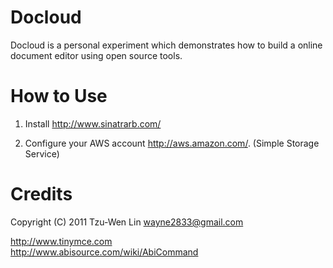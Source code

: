 Docloud
=======

Docloud is a personal experiment which demonstrates how to build a online document editor using open source tools.


How to Use
==========

1. Install http://www.sinatrarb.com/

2. Configure your AWS account http://aws.amazon.com/. (Simple Storage Service)


Credits
=======
Copyright (C) 2011 Tzu-Wen Lin <wayne2833@gmail.com>

http://www.tinymce.com   
http://www.abisource.com/wiki/AbiCommand



